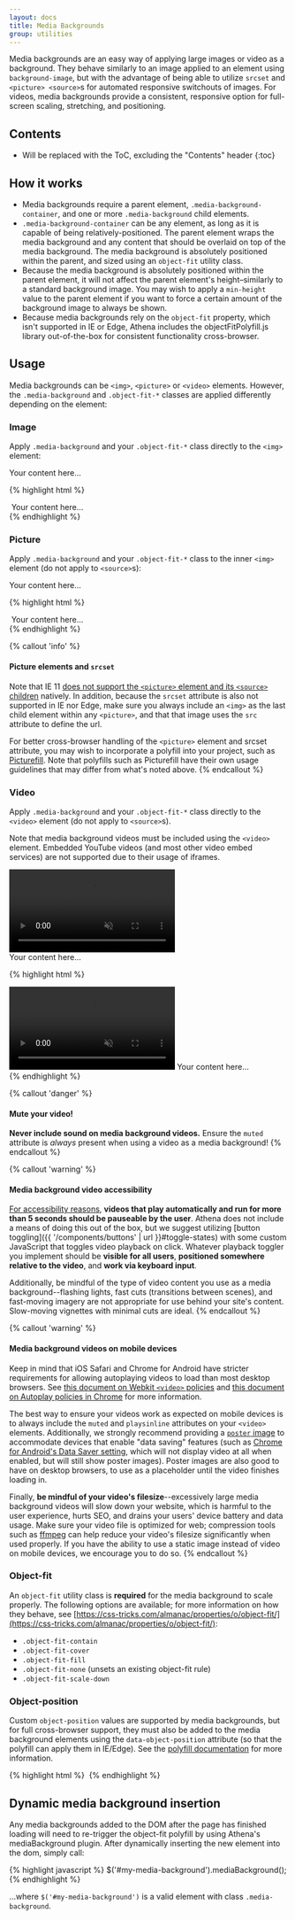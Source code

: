 ```yaml
---
layout: docs
title: Media Backgrounds
group: utilities
---
```


Media backgrounds are an easy way of applying large images or video as a background.  They behave similarly to an image applied to an element using `background-image`, but with the advantage of being able to utilize `srcset` and `<picture> <source>`s for automated responsive switchouts of images.  For videos, media backgrounds provide a consistent, responsive option for full-screen scaling, stretching, and positioning.


## Contents

* Will be replaced with the ToC, excluding the "Contents" header
{:toc}


## How it works

- Media backgrounds require a parent element, `.media-background-container`, and one or more `.media-background` child elements.
- `.media-background-container` can be any element, as long as it is capable of being relatively-positioned.  The parent element wraps the media background and any content that should be overlaid on top of the media background.  The media background is absolutely positioned within the parent, and sized using an `object-fit` utility class.
- Because the media background is absolutely positioned within the parent element, it will not affect the parent element's height–similarly to a standard background image.  You may wish to apply a `min-height` value to the parent element if you want to force a certain amount of the background image to always be shown.
- Because media backgrounds rely on the `object-fit` property, which isn't supported in IE or Edge, Athena includes the objectFitPolyfill.js library out-of-the-box for consistent functionality cross-browser.


## Usage

Media backgrounds can be `<img>`, `<picture>` or `<video>` elements.  However, the `.media-background` and `.object-fit-*` classes are applied differently depending on the element:

### Image

Apply `.media-background` and your `.object-fit-*` class directly to the `<img>` element:

<div class="media-background-container">
  <img class="media-background object-fit-cover" src="//placehold.it/600x300/" alt="">
  <div class="p-5">
    Your content here...
  </div>
</div>

{% highlight html %}
<div class="media-background-container">
  <img class="media-background object-fit-cover" srcset="..." src="..." alt="">
  Your content here...
</div>
{% endhighlight %}

### Picture

Apply `.media-background` and your `.object-fit-*` class to the inner `<img>` element (do not apply to `<source>`s):

<div class="media-background-container">
  <picture>
    <source srcset="//placehold.it/800x300" media="(min-width: 768px)">
    <source srcset="//placehold.it/767x300" media="(min-width: 576px)">
    <source srcset="//placehold.it/575x300" media="(max-width: 575px)">
    <img class="media-background object-fit-cover" src="//placehold.it/800x300" alt="">
  </picture>
  <div class="p-5">
    Your content here...
  </div>
</div>

{% highlight html %}
<div class="media-background-container">
  <picture>
    <source srcset="..." media="..."></source>
    <source srcset="..." media="..."></source>
    <img class="media-background object-fit-cover" src="..." alt="">
  </picture>
  Your content here...
</div>
{% endhighlight %}

{% callout 'info' %}
#### Picture elements and `srcset`

Note that IE 11 [does not support the `<picture>` element and its `<source>` children](http://caniuse.com/#search=picture) natively.  In addition, because the `srcset` attribute is also not supported in IE nor Edge, make sure you always include an `<img>` as the last child element within any `<picture>`, and that that image uses the `src` attribute to define the url.

For better cross-browser handling of the `<picture>` element and srcset attribute, you may wish to incorporate a polyfill into your project, such as [Picturefill](http://scottjehl.github.io/picturefill/).  Note that polyfills such as Picturefill have their own usage guidelines that may differ from what's noted above.
{% endcallout %}

### Video

Apply `.media-background` and your `.object-fit-*` class directly to the `<video>` element (do not apply to `<source>`s).

Note that media background videos must be included using the `<video>` element.  Embedded YouTube videos (and most other video embed services) are not supported due to their usage of iframes.

<div class="media-background-container">
  <video class="media-background object-fit-cover" muted playsinline>
    <source src="https://www.ucf.edu/wp-content/uploads/2017/01/Vignette-One-02.mp4">
  </video>
  <div class="p-5 text-white">
    Your content here...
  </div>
</div>

{% highlight html %}
<div class="media-background-container">
  <video class="media-background object-fit-cover" muted playsinline>
    <source src="...">
  </video>
  Your content here...
</div>
{% endhighlight %}

{% callout 'danger' %}
#### Mute your video!

**Never include sound on media background videos.** Ensure the `muted` attribute is _always_ present when using a video as a media background!
{% endcallout %}

{% callout 'warning' %}
#### Media background video accessibility

[For accessibility reasons](https://www.w3.org/TR/WCAG20/#time-limits-pause), **videos that play automatically and run for more than 5 seconds should be pauseable by the user**.  Athena does not include a means of doing this out of the box, but we suggest utilizing [button toggling]({{ '/components/buttons' | url }}#toggle-states) with some custom JavaScript that toggles video playback on click.  Whatever playback toggler you implement should be **visible for all users**, **positioned somewhere relative to the video**, and **work via keyboard input**.

Additionally, be mindful of the type of video content you use as a media background--flashing lights, fast cuts (transitions between scenes), and fast-moving imagery are not appropriate for use behind your site's content. Slow-moving vignettes with minimal cuts are ideal.
{% endcallout %}

{% callout 'warning' %}
#### Media background videos on mobile devices

Keep in mind that iOS Safari and Chrome for Android have stricter requirements for allowing autoplaying videos to load than most desktop browsers.  See [this document on Webkit `<video>` policies](https://webkit.org/blog/6784/new-video-policies-for-ios/) and [this document on Autoplay policies in Chrome](https://developers.google.com/web/updates/2017/09/autoplay-policy-changes) for more information.

The best way to ensure your videos work as expected on mobile devices is to always include the `muted` and `playsinline` attributes on your `<video>` elements.  Additionally, we strongly recommend providing a [`poster` image](https://developer.mozilla.org/en-US/docs/Web/HTML/Element/video#attr-poster) to accommodate devices that enable "data saving" features (such as [Chrome for Android's Data Saver setting](https://developer.chrome.com/multidevice/data-compression), which will not display video at all when enabled, but will still show poster images).  Poster images are also good to have on desktop browsers, to use as a placeholder until the video finishes loading in.

Finally, **be mindful of your video's filesize**--excessively large media background videos will slow down your website, which is harmful to the user experience, hurts SEO, and drains your users' device battery and data usage.  Make sure your video file is optimized for web; compression tools such as [ffmpeg](https://www.ffmpeg.org/) can help reduce your video's filesize significantly when used properly.  If you have the ability to use a static image instead of video on mobile devices, we encourage you to do so.
{% endcallout %}

### Object-fit

An `object-fit` utility class is **required** for the media background to scale properly.  The following options are available; for more information on how they behave, see [https://css-tricks.com/almanac/properties/o/object-fit/](https://css-tricks.com/almanac/properties/o/object-fit/):
- `.object-fit-contain`
- `.object-fit-cover`
- `.object-fit-fill`
- `.object-fit-none` (unsets an existing object-fit rule)
- `.object-fit-scale-down`

### Object-position

Custom `object-position` values are supported by media backgrounds, but for full cross-browser support, they must also be added to the media background elements using the `data-object-position` attribute (so that the polyfill can apply them in IE/Edge).  See the [polyfill documentation](https://github.com/constancecchen/object-fit-polyfill#usage) for more information.

{% highlight html %}
<img class="media-background object-fit-contain" style="object-position: 0 50%;" data-object-position="0 50%">
{% endhighlight %}


## Dynamic media background insertion

Any media backgrounds added to the DOM after the page has finished loading will need to re-trigger the object-fit polyfill by using Athena's mediaBackground plugin.  After dynamically inserting the new element into the dom, simply call:

{% highlight javascript %}
$('#my-media-background').mediaBackground();
{% endhighlight %}

...where `$('#my-media-background')` is a valid element with class `.media-background`.
